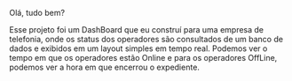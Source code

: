 Olá, tudo bem?

Esse projeto foi um DashBoard que eu construí para uma empresa de telefonia, onde os status dos operadores são consultados de um banco de dados e exibidos em um layout simples em tempo real.
Podemos ver o tempo em que os operadores estão Online e para os operadores OffLine, podemos ver a hora em que encerrou o expediente.

